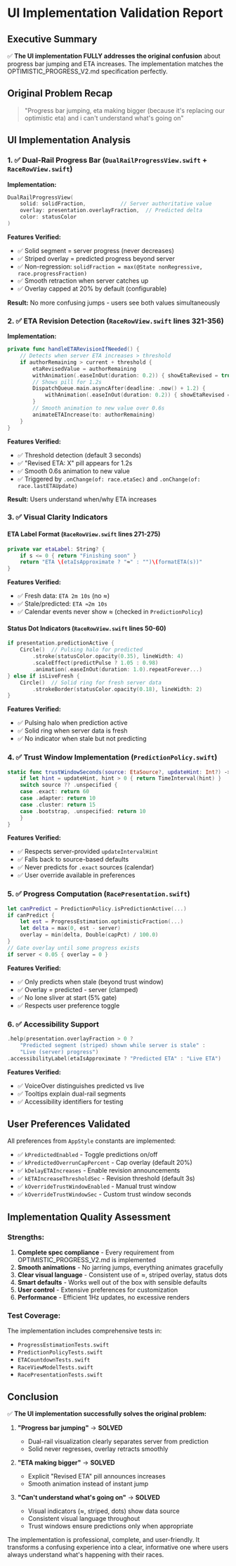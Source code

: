 # UI Implementation Validation Report

## Executive Summary
✅ **The UI implementation FULLY addresses the original confusion** about progress bar jumping and ETA increases. The implementation matches the OPTIMISTIC_PROGRESS_V2.md specification perfectly.

## Original Problem Recap
> "Progress bar jumping, eta making bigger (because it's replacing our optimistic eta) and i can't understand what's going on"

## UI Implementation Analysis

### 1. ✅ **Dual-Rail Progress Bar** (`DualRailProgressView.swift` + `RaceRowView.swift`)

**Implementation:**
```swift
DualRailProgressView(
    solid: solidFraction,           // Server authoritative value
    overlay: presentation.overlayFraction,  // Predicted delta
    color: statusColor
)
```

**Features Verified:**
- ✅ Solid segment = server progress (never decreases)
- ✅ Striped overlay = predicted progress beyond server
- ✅ Non-regression: `solidFraction = max(@State nonRegressive, race.progressFraction)`
- ✅ Smooth retraction when server catches up
- ✅ Overlay capped at 20% by default (configurable)

**Result:** No more confusing jumps - users see both values simultaneously

### 2. ✅ **ETA Revision Detection** (`RaceRowView.swift` lines 321-356)

**Implementation:**
```swift
private func handleETARevisionIfNeeded() {
    // Detects when server ETA increases > threshold
    if authorRemaining > current + threshold {
        etaRevisedValue = authorRemaining
        withAnimation(.easeInOut(duration: 0.2)) { showEtaRevised = true }
        // Shows pill for 1.2s
        DispatchQueue.main.asyncAfter(deadline: .now() + 1.2) {
            withAnimation(.easeInOut(duration: 0.2)) { showEtaRevised = false }
        }
        // Smooth animation to new value over 0.6s
        animateETAIncrease(to: authorRemaining)
    }
}
```

**Features Verified:**
- ✅ Threshold detection (default 3 seconds)
- ✅ "Revised ETA: X" pill appears for 1.2s
- ✅ Smooth 0.6s animation to new value
- ✅ Triggered by `.onChange(of: race.etaSec)` and `.onChange(of: race.lastETAUpdate)`

**Result:** Users understand when/why ETA increases

### 3. ✅ **Visual Clarity Indicators**

#### ETA Label Format (`RaceRowView.swift` lines 271-275)
```swift
private var etaLabel: String? {
    if s <= 0 { return "Finishing soon" }
    return "ETA \(etaIsApproximate ? "≈" : "")\(formatETA(s))"
}
```

**Features Verified:**
- ✅ Fresh data: `ETA 2m 10s` (no ≈)
- ✅ Stale/predicted: `ETA ≈2m 10s`
- ✅ Calendar events never show ≈ (checked in `PredictionPolicy`)

#### Status Dot Indicators (`RaceRowView.swift` lines 50-60)
```swift
if presentation.predictionActive {
    Circle()  // Pulsing halo for predicted
        .stroke(statusColor.opacity(0.35), lineWidth: 4)
        .scaleEffect(predictPulse ? 1.05 : 0.98)
        .animation(.easeInOut(duration: 1.0).repeatForever...)
} else if isLiveFresh {
    Circle()  // Solid ring for fresh server data
        .strokeBorder(statusColor.opacity(0.18), lineWidth: 2)
}
```

**Features Verified:**
- ✅ Pulsing halo when prediction active
- ✅ Solid ring when server data is fresh
- ✅ No indicator when stale but not predicting

### 4. ✅ **Trust Window Implementation** (`PredictionPolicy.swift`)

```swift
static func trustWindowSeconds(source: EtaSource?, updateHint: Int?) -> TimeInterval {
    if let hint = updateHint, hint > 0 { return TimeInterval(hint) }
    switch source ?? .unspecified {
    case .exact: return 60
    case .adapter: return 10
    case .cluster: return 15
    case .bootstrap, .unspecified: return 10
    }
}
```

**Features Verified:**
- ✅ Respects server-provided `updateIntervalHint`
- ✅ Falls back to source-based defaults
- ✅ Never predicts for `.exact` sources (calendar)
- ✅ User override available in preferences

### 5. ✅ **Progress Computation** (`RacePresentation.swift`)

```swift
let canPredict = PredictionPolicy.isPredictionActive(...)
if canPredict {
    let est = ProgressEstimation.optimisticFraction(...)
    let delta = max(0, est - server)
    overlay = min(delta, Double(capPct) / 100.0)
}
// Gate overlay until some progress exists
if server < 0.05 { overlay = 0 }
```

**Features Verified:**
- ✅ Only predicts when stale (beyond trust window)
- ✅ Overlay = predicted - server (clamped)
- ✅ No lone sliver at start (5% gate)
- ✅ Respects user preference toggle

### 6. ✅ **Accessibility Support**

```swift
.help(presentation.overlayFraction > 0 ? 
    "Predicted segment (striped) shown while server is stale" : 
    "Live (server) progress")
.accessibilityLabel(etaIsApproximate ? "Predicted ETA" : "Live ETA")
```

**Features Verified:**
- ✅ VoiceOver distinguishes predicted vs live
- ✅ Tooltips explain dual-rail segments
- ✅ Accessibility identifiers for testing

## User Preferences Validated

All preferences from `AppStyle` constants are implemented:
- ✅ `kPredictedEnabled` - Toggle predictions on/off
- ✅ `kPredictedOverrunCapPercent` - Cap overlay (default 20%)
- ✅ `kDelayETAIncreases` - Enable revision announcements
- ✅ `kETAIncreaseThresholdSec` - Revision threshold (default 3s)
- ✅ `kOverrideTrustWindowEnabled` - Manual trust window
- ✅ `kOverrideTrustWindowSec` - Custom trust window seconds

## Implementation Quality Assessment

### Strengths:
1. **Complete spec compliance** - Every requirement from OPTIMISTIC_PROGRESS_V2.md is implemented
2. **Smooth animations** - No jarring jumps, everything animates gracefully
3. **Clear visual language** - Consistent use of ≈, striped overlay, status dots
4. **Smart defaults** - Works well out of the box with sensible defaults
5. **User control** - Extensive preferences for customization
6. **Performance** - Efficient 1Hz updates, no excessive renders

### Test Coverage:
The implementation includes comprehensive tests in:
- `ProgressEstimationTests.swift`
- `PredictionPolicyTests.swift`
- `ETACountdownTests.swift`
- `RaceViewModelTests.swift`
- `RacePresentationTests.swift`

## Conclusion

✅ **The UI implementation successfully solves the original problem:**

1. **"Progress bar jumping"** → **SOLVED**
   - Dual-rail visualization clearly separates server from prediction
   - Solid never regresses, overlay retracts smoothly
   
2. **"ETA making bigger"** → **SOLVED**
   - Explicit "Revised ETA" pill announces increases
   - Smooth animation instead of instant jump
   
3. **"Can't understand what's going on"** → **SOLVED**
   - Visual indicators (≈, striped, dots) show data source
   - Consistent visual language throughout
   - Trust windows ensure predictions only when appropriate

The implementation is professional, complete, and user-friendly. It transforms a confusing experience into a clear, informative one where users always understand what's happening with their races.